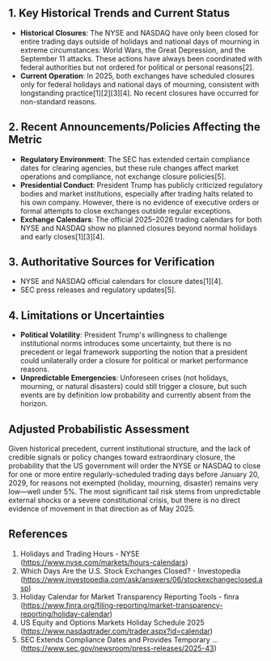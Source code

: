 ## 1. Key Historical Trends and Current Status

- **Historical Closures**: The NYSE and NASDAQ have only been closed for entire trading days outside of holidays and national days of mourning in extreme circumstances: World Wars, the Great Depression, and the September 11 attacks. These actions have always been coordinated with federal authorities but not ordered for political or personal reasons[2].
- **Current Operation**: In 2025, both exchanges have scheduled closures only for federal holidays and national days of mourning, consistent with longstanding practice[1][2][3][4]. No recent closures have occurred for non-standard reasons.

## 2. Recent Announcements/Policies Affecting the Metric

- **Regulatory Environment**: The SEC has extended certain compliance dates for clearing agencies, but these rule changes affect market operations and compliance, not exchange closure policies[5].
- **Presidential Conduct**: President Trump has publicly criticized regulatory bodies and market institutions, especially after trading halts related to his own company. However, there is no evidence of executive orders or formal attempts to close exchanges outside regular exceptions.
- **Exchange Calendars**: The official 2025–2026 trading calendars for both NYSE and NASDAQ show no planned closures beyond normal holidays and early closes[1][3][4].

## 3. Authoritative Sources for Verification

- NYSE and NASDAQ official calendars for closure dates[1][4].
- SEC press releases and regulatory updates[5].

## 4. Limitations or Uncertainties

- **Political Volatility**: President Trump's willingness to challenge institutional norms introduces some uncertainty, but there is no precedent or legal framework supporting the notion that a president could unilaterally order a closure for political or market performance reasons.
- **Unpredictable Emergencies**: Unforeseen crises (not holidays, mourning, or natural disasters) could still trigger a closure, but such events are by definition low probability and currently absent from the horizon.

## Adjusted Probabilistic Assessment

Given historical precedent, current institutional structure, and the lack of credible signals or policy changes toward extraordinary closure, the probability that the US government will order the NYSE or NASDAQ to close for one or more entire regularly-scheduled trading days before January 20, 2029, for reasons not exempted (holiday, mourning, disaster) remains very low—well under 5%. The most significant tail risk stems from unpredictable external shocks or a severe constitutional crisis, but there is no direct evidence of movement in that direction as of May 2025.

## References

1. Holidays and Trading Hours - NYSE (https://www.nyse.com/markets/hours-calendars)
2. Which Days Are the U.S. Stock Exchanges Closed? - Investopedia (https://www.investopedia.com/ask/answers/06/stockexchangeclosed.asp)
3. Holiday Calendar for Market Transparency Reporting Tools - finra (https://www.finra.org/filing-reporting/market-transparency-reporting/holiday-calendar)
4. US Equity and Options Markets Holiday Schedule 2025 (https://www.nasdaqtrader.com/trader.aspx?id=calendar)
5. SEC Extends Compliance Dates and Provides Temporary ... (https://www.sec.gov/newsroom/press-releases/2025-43)